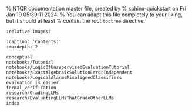 % NTQR documentation master file, created by
% sphinx-quickstart on Fri Jan 19 05:39:11 2024.
% You can adapt this file completely to your liking, but it should at least
% contain the root `toctree` directive.

```{include} ../../README.md
:relative-images:
```

```{toctree}
:caption: 'Contents:'
:maxdepth: 2

conceptual
notebooks/Tutorial
notebooks/LogicOfUnsupervisedEvaluationTutorial
notebooks/ExactAlgebraicSolutionErrorIndependent
notebooks/LogicalAlarmsMisalignedClassifiers
evaluation_is_easier
formal_verification
research/GradingLLMs
research/EvaluatingLLMsThatGradeOtherLLMs
index
```

